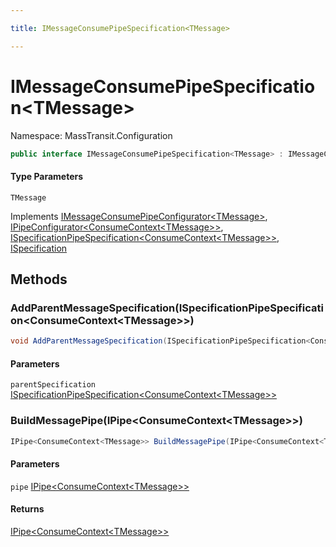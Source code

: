 ```yaml
---

title: IMessageConsumePipeSpecification<TMessage>

---
```


# IMessageConsumePipeSpecification\<TMessage\>

Namespace: MassTransit.Configuration

```csharp
public interface IMessageConsumePipeSpecification<TMessage> : IMessageConsumePipeConfigurator<TMessage>, IPipeConfigurator<ConsumeContext<TMessage>>, ISpecificationPipeSpecification<ConsumeContext<TMessage>>, ISpecification
```

#### Type Parameters

`TMessage`<br/>

Implements [IMessageConsumePipeConfigurator\<TMessage\>](../masstransit-configuration/imessageconsumepipeconfigurator-1), [IPipeConfigurator\<ConsumeContext\<TMessage\>\>](../masstransit/ipipeconfigurator-1), [ISpecificationPipeSpecification\<ConsumeContext\<TMessage\>\>](../masstransit-configuration/ispecificationpipespecification-1), [ISpecification](../masstransit/ispecification)

## Methods

### **AddParentMessageSpecification(ISpecificationPipeSpecification\<ConsumeContext\<TMessage\>\>)**

```csharp
void AddParentMessageSpecification(ISpecificationPipeSpecification<ConsumeContext<TMessage>> parentSpecification)
```

#### Parameters

`parentSpecification` [ISpecificationPipeSpecification\<ConsumeContext\<TMessage\>\>](../masstransit-configuration/ispecificationpipespecification-1)<br/>

### **BuildMessagePipe(IPipe\<ConsumeContext\<TMessage\>\>)**

```csharp
IPipe<ConsumeContext<TMessage>> BuildMessagePipe(IPipe<ConsumeContext<TMessage>> pipe)
```

#### Parameters

`pipe` [IPipe\<ConsumeContext\<TMessage\>\>](../masstransit/ipipe-1)<br/>

#### Returns

[IPipe\<ConsumeContext\<TMessage\>\>](../masstransit/ipipe-1)<br/>
